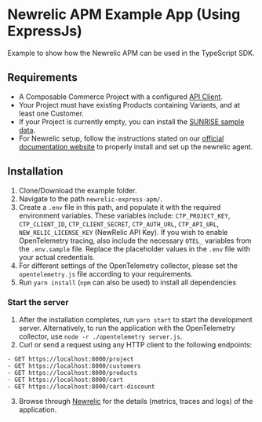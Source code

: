# Newrelic APM Example App (Using ExpressJs)

Example to show how the Newrelic APM can be used in the TypeScript SDK.

## Requirements

- A Composable Commerce Project with a configured [API Client](https://docs.commercetools.com/sdk/js-sdk-getting-started).
- Your Project must have existing Products containing Variants, and at least one Customer.
- If your Project is currently empty, you can install the [SUNRISE sample data](https://github.com/commercetools/commercetools-sunrise-data).
- For Newrelic setup, follow the instructions stated on our [official documentation website](https://docs.commercetools.com/sdk/observability/newrelic#typescript-sdk) to properly install and set up the newrelic agent.

## Installation

1. Clone/Download the example folder.
2. Navigate to the path `newrelic-express-apm/`.
3. Create a `.env` file in this path, and populate it with the required environment variables. These variables include: `CTP_PROJECT_KEY`, `CTP_CLIENT_ID`, `CTP_CLIENT_SECRET`, `CTP_AUTH_URL`, `CTP_API_URL`, `NEW_RELIC_LICENSE_KEY` (NewRelic API Key). If you wish to enable OpenTelemetry tracing, also include the necessary `OTEL_` variables from the `.env.sample` file. Replace the placeholder values in the `.env` file with your actual credentials.
4. For different settings of the OpenTelemetry collector, please set the `opentelemetry.js` file according to your requirements.
5. Run `yarn install` (`npm` can also be used) to install all dependencies

### Start the server

1. After the installation completes, run `yarn start` to start the development server. Alternatively, to run the application with the OpenTelemetry collector, use `node -r ./opentelemetry server.js`.
2. Curl or send a request using any HTTP client to the following endpoints:

```
- GET https://localhost:8000/project
- GET https://localhost:8000/customers
- GET https://localhost:8000/products
- GET https://localhost:8000/cart
- GET https://localhost:8000/cart-discount
```

3. Browse through [Newrelic](https://one.newrelic.com/) for the details (metrics, traces and logs) of the application.

